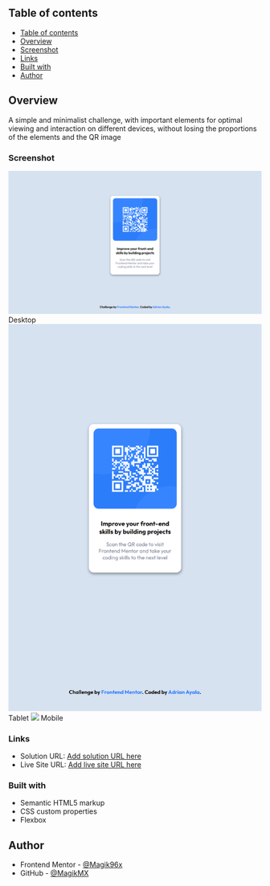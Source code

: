 ## Table of contents

- [Table of contents](#table-of-contents)
- [Overview](#overview)
- [Screenshot](#screenshot)
- [Links](#links)
- [Built with](#built-with)
- [Author](#author)

## Overview

A simple and minimalist challenge, with important elements for optimal viewing and interaction on different devices, without losing the proportions of the elements and the QR image

### Screenshot

![](./screenshots/qr-code-component-desktop.png) Desktop
![](./screenshots/qr-code-component-tablet.png) Tablet
![](./screenshots/qr-code-component-qr-code-component-mobile.png) Mobile

### Links

- Solution URL: [Add solution URL here](https://your-solution-url.com)
- Live Site URL: [Add live site URL here](https://your-live-site-url.com)

### Built with

- Semantic HTML5 markup
- CSS custom properties
- Flexbox

## Author

- Frontend Mentor - [@Magik96x](https://www.frontendmentor.io/profile/Magik96x)
- GitHub - [@MagikMX](https://github.com/MagikMX)
